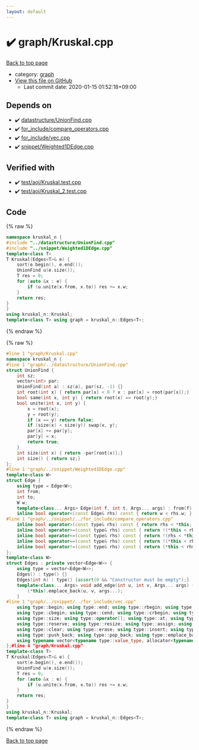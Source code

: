 ```yaml
---
layout: default
---
```


<!-- mathjax config similar to math.stackexchange -->
<script type="text/javascript" async
  src="https://cdnjs.cloudflare.com/ajax/libs/mathjax/2.7.5/MathJax.js?config=TeX-MML-AM_CHTML">
</script>
<script type="text/x-mathjax-config">
  MathJax.Hub.Config({
    TeX: { equationNumbers: { autoNumber: "AMS" }},
    tex2jax: {
      inlineMath: [ ['$','$'] ],
      processEscapes: true
    },
    "HTML-CSS": { matchFontHeight: false },
    displayAlign: "left",
    displayIndent: "2em"
  });
</script>

<script type="text/javascript" src="https://cdnjs.cloudflare.com/ajax/libs/jquery/3.4.1/jquery.min.js"></script>
<script src="https://cdn.jsdelivr.net/npm/jquery-balloon-js@1.1.2/jquery.balloon.min.js" integrity="sha256-ZEYs9VrgAeNuPvs15E39OsyOJaIkXEEt10fzxJ20+2I=" crossorigin="anonymous"></script>
<script type="text/javascript" src="../../assets/js/copy-button.js"></script>
<link rel="stylesheet" href="../../assets/css/copy-button.css" />


# :heavy_check_mark: graph/Kruskal.cpp

<a href="../../index.html">Back to top page</a>

* category: <a href="../../index.html#f8b0b924ebd7046dbfa85a856e4682c8">graph</a>
* <a href="{{ site.github.repository_url }}/blob/master/graph/Kruskal.cpp">View this file on GitHub</a>
    - Last commit date: 2020-01-15 01:52:18+09:00




## Depends on

* :heavy_check_mark: <a href="../datastructure/UnionFind.cpp.html">datastructure/UnionFind.cpp</a>
* :heavy_check_mark: <a href="../for_include/compare_operators.cpp.html">for_include/compare_operators.cpp</a>
* :heavy_check_mark: <a href="../for_include/vec.cpp.html">for_include/vec.cpp</a>
* :heavy_check_mark: <a href="../snippet/Weighted1DEdge.cpp.html">snippet/Weighted1DEdge.cpp</a>


## Verified with

* :heavy_check_mark: <a href="../../verify/test/aoj/Kruskal.test.cpp.html">test/aoj/Kruskal.test.cpp</a>
* :heavy_check_mark: <a href="../../verify/test/aoj/Kruskal_2.test.cpp.html">test/aoj/Kruskal_2.test.cpp</a>


## Code

<a id="unbundled"></a>
{% raw %}
```cpp
namespace kruskal_n {
#include "../datastructure/UnionFind.cpp"
#include "../snippet/Weighted1DEdge.cpp"
template<class T>
T Kruskal(Edges<T>& e) {
	sort(e.begin(), e.end());
	UnionFind u(e.size());
	T res = 0;
	for (auto &x : e) {
		if (u.unite(x.from, x.to)) res += x.w;
	}
	return res;
}
}
using kruskal_n::Kruskal;
template<class T> using graph = kruskal_n::Edges<T>;
```
{% endraw %}

<a id="bundled"></a>
{% raw %}
```cpp
#line 1 "graph/Kruskal.cpp"
namespace kruskal_n {
#line 1 "graph/../datastructure/UnionFind.cpp"
struct UnionFind {
	int sz;
	vector<int> par;
	UnionFind(int a) : sz(a), par(sz, -1) {}
	int root(int x) { return par[x] < 0 ? x : par[x] = root(par[x]);}
	bool same(int x, int y) { return root(x) == root(y);}
	bool unite(int x, int y) {
		x = root(x);
		y = root(y);
		if (x == y) return false;
		if (size(x) < size(y)) swap(x, y);
		par[x] += par[y];
		par[y] = x;
		return true;
	}
	int size(int x) { return -par[root(x)];}
	int size() { return sz;}
};
#line 1 "graph/../snippet/Weighted1DEdge.cpp"
template<class W>
struct Edge {
	using type = Edge<W>;
	int from;
	int to;
	W w;
	template<class... Args> Edge(int f, int t, Args... args) : from(f), to(t), w(args...) {}
	inline bool operator<(const Edge& rhs) const { return w < rhs.w; }
#line 1 "graph/../snippet/../for_include/compare_operators.cpp"
	inline bool operator>(const type& rhs) const { return rhs < *this; }
	inline bool operator>=(const type& rhs) const { return !(*this < rhs); }
	inline bool operator<=(const type& rhs) const { return !(rhs < *this); }
	inline bool operator==(const type& rhs) const { return !(*this < rhs) && !(rhs < *this); }
	inline bool operator!=(const type& rhs) const { return (*this < rhs) || (rhs < *this); }#line 10 "graph/../snippet/Weighted1DEdge.cpp"
};
template<class W>
struct Edges : private vector<Edge<W>> {
	using type = vector<Edge<W>>;
	Edges() : type() {}
	Edges(int n) : type() {assert(0 && "Constructor must be empty");}
	template<class... Args> void add_edge(int u, int v, Args... args) {
		(*this).emplace_back(u, v, args...);
	}
#line 1 "graph/../snippet/../for_include/vec.cpp"
	using type::begin; using type::end; using type::rbegin; using type::rend;
	using type::cbegin; using type::cend; using type::crbegin; using type::crend;
	using type::size; using type::operator[]; using type::at; using type::back; using type::front;
	using type::reserve; using type::resize; using type::assign; using type::shrink_to_fit;
	using type::clear; using type::erase; using type::insert; using type::swap; 
	using type::push_back; using type::pop_back; using type::emplace_back; using type::empty;
	using typename vector<typename type::value_type, allocator<typename type::value_type>>::iterator;#line 20 "graph/../snippet/Weighted1DEdge.cpp"
};#line 4 "graph/Kruskal.cpp"
template<class T>
T Kruskal(Edges<T>& e) {
	sort(e.begin(), e.end());
	UnionFind u(e.size());
	T res = 0;
	for (auto &x : e) {
		if (u.unite(x.from, x.to)) res += x.w;
	}
	return res;
}
}
using kruskal_n::Kruskal;
template<class T> using graph = kruskal_n::Edges<T>;
```
{% endraw %}

<a href="../../index.html">Back to top page</a>

